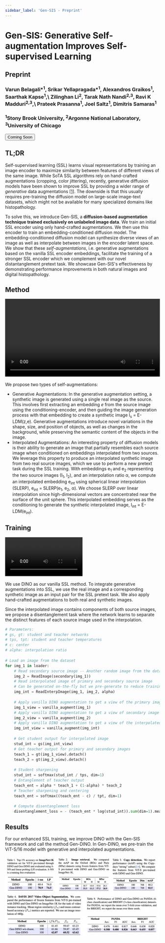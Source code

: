 ```yaml
---
sidebar_label: 'Gen-SIS - Preprint'
---
```



# Gen-SIS: Generative Self-augmentation Improves Self-supervised Learning

<div class="container mt-5">
    <div class="card bg-light"> 
        <div class="card-body justify-content-center">
            <h2 class="card-title text-center">Preprint</h2>
            <h3 class="card-text text-center">Varun Belagali*<sup>1</sup>, Srikar Yellapragada*<sup>1</sup>, Alexandros Graikos<sup>1</sup>, Saarthak Kapse<sup>1</sup>,\
            Zilinghan Li<sup>2</sup>, Tarak Nath Nandi<sup>2,3</sup>, Ravi K Madduri<sup>2,3</sup>,\
            Prateek Prasanna<sup>1</sup>, Joel Saltz<sup>1</sup>, Dimitris Samaras<sup>1</sup></h3>
<h3 class="card-text text-center"><sup>1</sup>Stony Brook University, <sup>2</sup>Argonne National Laboratory, <sup>3</sup>University of Chicago</h3>
            <div class="d-flex justify-content-center">
                <button class="paper_button">Coming Soon</button> 
            </div>
        </div>
    </div>
</div>

## TL;DR
Self-supervised learning (SSL) learns visual representations by training an image encoder to maximize similarity between features of different views of the same image. While SoTA SSL algorithms rely on hand-crafted augmentations (cropping, color jittering), recently, generative diffusion models have been shown to improve SSL by providing a wider range of *generative* data augmentations <a href="https://arxiv.org/abs/2312.17742">[1]</a>. The downside is that this usually requires pre-training the diffusion model on large-scale image-text datasets, which might not be available for many specialized domains like histopathology.

To solve this, we introduce Gen-SIS, a **diffusion-based augmentation technique trained exclusively on unlabeled image data**. We train an initial SSL encoder using only hand-crafted augmentations. We then use this encoder to train an embedding-conditioned diffusion model. The embedding-conditioned diffusion model can synthesize diverse views of an image as well as interpolate between images in the encoder latent space. We show that these *self-augmentations*, i.e. generative augmentations based on the vanilla SSL encoder embeddings, facilitate the training of a stronger SSL encoder which we complement with our novel distantanglement pretext task. We showcase Gen-SIS's effectiveness by demonstrating performance improvements in both natural images and digital histopathology.

## Method

<div class="container justify-content-center text-center">
  <video width="100%" controls>
    <source src="/video/gensis/method.mp4" type="video/mp4"></source>
  </video>
</div>

We propose two types of self-augmentations:
- Generative Augmentations: In the generative augmentation setting, a synthetic image is generated using a single real image as the source. This involves first extracting an embedding $e$ from the source image using the conditioning-encoder, and then guiding the image generation process with that embedding to create a synthetic image I<sub>s</sub> = E-LDM(z,e). Generative augmentations introduce novel variations in the shape, size, and position of objects, as well as changes in the background, while preserving the semantic content of the objects in the image. 
- Interpolated Augmentations: An interesting property of diffusion models is their ability to generate an image that partially resembles each source image when conditioned on embeddings interpolated from two sources. We leverage this property to produce an interpolated synthetic image from two real source images, which we use to perform a new pretext task during the SSL training. With embeddings e<sub>1</sub> and e<sub>2</sub> representing the two source images (I<sub>1</sub>, I<sub>2</sub>), and an interpolation ratio α, we compute an interpolated embedding e<sub>int</sub> using spherical linear interpolation (SLERP), e<sub>int</sub> = SLERP(e<sub>1</sub>, e<sub>2</sub>, α). We choose SLERP over linear interpolation since high-dimensional vectors are concentrated near the surface of the unit sphere. This interpolated embedding serves as the conditioning to generate the synthetic interpolated image, I<sub>int</sub> = E-LDM(e<sub>int</sub>). 

## Training

<div class="container justify-content-center text-center">
  <video width="50%" controls>
    <source src="/video/gensis/training.mp4" type="video/mp4"></source>
  </video>
</div>

We use DINO as our vanilla SSL method. To integrate generative augmentations into SSL, we use the real image and a corresponding synthetic image as an input pair for the SSL pretext task. We also apply hand-crafted augmentations to both real and synthetic images.

Since the interpolated image contains components of both source images, we propose a disentanglement task where the network learns to separate the distinct features of each source image used in the interpolation.

```py title="PyTorch-style pseudocode for the disentanglement pretext task" showLineNumbers
# Parameters:
# gs, gt: student and teacher networks
# tps, tpt: student and teacher temperatures
# c: center
# alpha: interpolation ratio

# Load an image from the dataset
for img_1 in loader:
    # Read secondary source image -- Another random image from the dataset
    img_2 = ReadImage(secondary(img_1))
    # Read interpolated image of primary and secondary source image
    # Can be generated on-the-fly but we pre-generate to reduce training time
    img_int = ReadInterpImage(img_1, img_2, alpha)

    # Apply vanilla DINO augmentation to get a view of the primary image
    img_1_view = vanilla_augment(img_1)
    # Apply vanilla DINO augmentation to get a view of secondary image
    img_2_view = vanilla_augment(img_2)
    # Apply vanilla DINO augmentation to get a view of the interpolated image
    img_int_view = vanilla_augment(img_int)

    # Get student output for interpolated image 
    stud_int = gs(img_int_view)
    # Get teacher output for primary and secondary images
    teach_1 = gt(img_1_view).detach()
    teach_2 = gt(img_2_view).detach()

    # Student sharpening
    stud_int = softmax(stud_int / tps, dim=1)
    # Entanglement of teacher output
    teach_ent = alpha * teach_1 + (1-alpha) * teach_2
    # Teacher sharpening and centering
    teach_ent = softmax((teach_ent - c) / tpt, dim=1)

    # Compute disentanglement loss
    disentanglement_loss = - (teach_ent * log(stud_int)).sum(dim=1).mean()
```

## Results
For our enhanced SSL training, we improve DINO with the Gen-SIS framework and call
the method Gen-DINO. In Gen-DINO, we pre-train the ViT-S/16 model with generative and interpolated augmentations. 
<div class="container text-center">
  <img src="/img/gensis/results.png"/>
</div>

